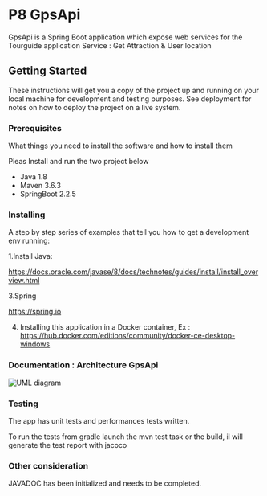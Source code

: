 # P8 GpsApi
GpsApi is a Spring Boot application which expose web services for the Tourguide application
Service : Get Attraction & User location  

## Getting Started

These instructions will get you a copy of the project up and running on your local machine for development and testing purposes. See deployment for notes on how to deploy the project on a live system.

### Prerequisites

What things you need to install the software and how to install them

Pleas Install and run the two project below

- Java 1.8
- Maven 3.6.3
- SpringBoot 2.2.5


### Installing

A step by step series of examples that tell you how to get a development env running:

1.Install Java:

https://docs.oracle.com/javase/8/docs/technotes/guides/install/install_overview.html

3.Spring

https://spring.io

4. Installing this application in a Docker container, Ex : https://hub.docker.com/editions/community/docker-ce-desktop-windows 

### Documentation : Architecture GpsApi

![UML diagram](/TourGuide/img/GpsApi.JPG)


### Testing

The app has unit tests and performances tests written.

To run the tests from gradle launch the mvn test task or the build, il will generate the test report with jacoco


### Other consideration
JAVADOC has been initialized and needs to be completed.
